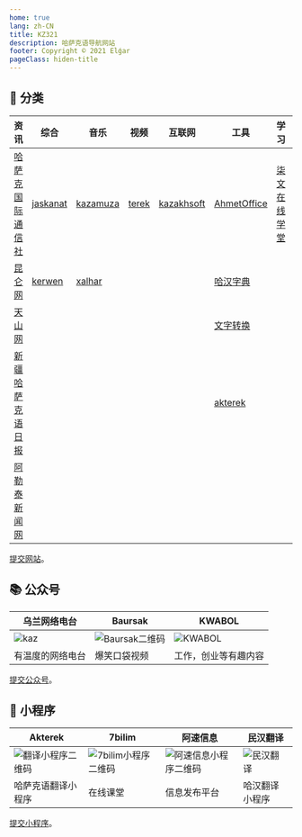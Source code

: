 ```yaml
---
home: true
lang: zh-CN
title: KZ321
description: 哈萨克语导航网站
footer: Copyright © 2021 Elǵar
pageClass: hiden-title
---
```


<!-- <InputSearch/> -->

## 📄 分类

| 资讯                                           | 综合                                 | 音乐                            | 视频                          | 互联网                                    | 工具                                                    | 学习                                | 其他                                  |
|------------------------------------------------|--------------------------------------|---------------------------------|-------------------------------|-------------------------------------------|---------------------------------------------------------|-------------------------------------|---------------------------------------|
| [哈萨克国际通信社](https://www.inform.kz/ar)   | [jaskanat](https://www.jaskanat.com) | [kazamuza](http://kazamuza.net) | [terek](http://www.terek.cn/) | [kazakhsoft](https://www.kazakhsoft.com/) | [AhmetOffice](http://download.ahmetoffice.com/)         | [柒文在线学堂](https://7bilim.com/) | [tumalas](https://tumalas.kz/mobi/#/) |
| [昆仑网](http://kazak.xjkunlun.gov.cn/)        | [kerwen](https://home.kerwen.com/)   | [xalhar](http://xalhar.net)     |                               |                                           | [哈汉字典](https://www.sozdik.net/)                     |                                     |                                       |
| [天山网](http://kazakh.ts.cn/)                 |                                      |                                 |                               |                                           | [文字转换](https://www.qazlatyn.kz/tote/converter/text) |                                     |                                       |
| [新疆哈萨克语日报](http://kazakh.xjdaily.com/) |                                      |                                 |                               |                                           | [akterek](http://akterek.com/)                          |                                     |                                       |
| [阿勒泰新闻网](http://kazakh.altxw.com/)       |                                      |                                 |                               |                                           |                                                         |                                     |                                       |

[提交网站](https://support.qq.com/products/369710)。

## 📚 公众号

| 乌兰网络电台      | Baursak             | KWABOL                 |
|-------------------|---------------------|------------------------|
| ![kaz](/wlan.png) | ![Baursak二维码](/) | ![KWABOL](/kwabol.png) |
| 有温度的网络电台  | 爆笑口袋视频        | 工作，创业等有趣内容   |

[提交公众号](https://support.qq.com/products/369710)。

## 📱 小程序

| Akterek                           | 7bilim                   | 阿速信息                   | 民汉翻译 |
|-----------------------------------|--------------------------|----------------------------|----------|
| ![翻译小程序二维码](/ahterek.png) | ![7bilim小程序二维码](/) | ![阿速信息小程序二维码](/asu.png) |  ![民汉翻译](/minhan.png) |
| 哈萨克语翻译小程序                | 在线课堂                 | 信息发布平台               |  哈汉翻译小程序 |

[提交小程序](https://support.qq.com/products/369710)。
